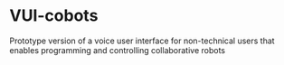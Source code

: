 # VUI-cobots
 Prototype version of a voice user interface for non-technical users that enables programming and controlling collaborative robots
